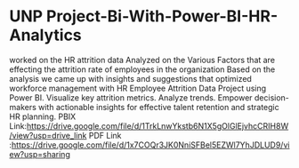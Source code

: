 # UNP Project-Bi-With-Power-BI-HR-Analytics
 worked on the HR attrition data 
Analyzed on the Various Factors that are effecting the attrition rate of employees in the organization
Based on  the analysis we came up with insights and suggestions that optimized workforce management with HR Employee Attrition Data Project using Power BI.
 Visualize key attrition metrics.
 Analyze trends. 
Empower decision-makers with actionable insights for effective talent retention and strategic HR planning.
PBIX Link:https://drive.google.com/file/d/1TrkLnwYkstb6N1X5gOlGlEjvhcCRIH8W/view?usp=drive_link
PDF Link :https://drive.google.com/file/d/1x7COQr3JK0NniSFBel5EZWl7YhJDLUD9/view?usp=sharing
